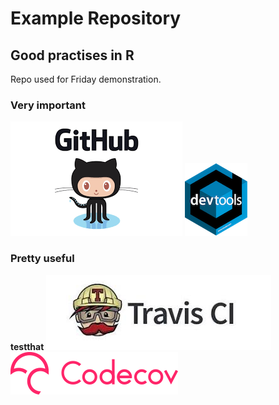 # Example Repository

## Good practises in R
Repo used for Friday demonstration.

### Very important

![github](/graphics/github.png)
![devtools](/graphics/devtools.png)

### Pretty useful
**testthat**
![Travis](/graphics/travis.jpeg)
![codecov](/graphics/codecov.png)